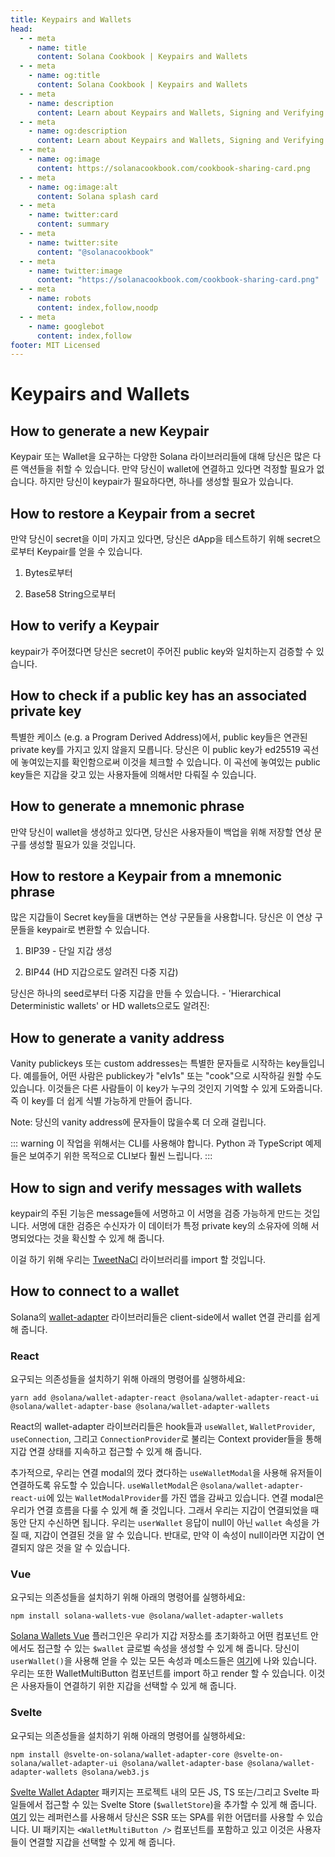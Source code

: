 ```yaml
---
title: Keypairs and Wallets
head:
  - - meta
    - name: title
      content: Solana Cookbook | Keypairs and Wallets
  - - meta
    - name: og:title
      content: Solana Cookbook | Keypairs and Wallets
  - - meta
    - name: description
      content: Learn about Keypairs and Wallets, Signing and Verifying Messages and more references for Building on Solana at The Solana cookbook.
  - - meta
    - name: og:description
      content: Learn about Keypairs and Wallets, Signing and Verifying Messages and more references for Building on Solana at The Solana cookbook.
  - - meta
    - name: og:image
      content: https://solanacookbook.com/cookbook-sharing-card.png
  - - meta
    - name: og:image:alt
      content: Solana splash card
  - - meta
    - name: twitter:card
      content: summary
  - - meta
    - name: twitter:site
      content: "@solanacookbook"
  - - meta
    - name: twitter:image
      content: "https://solanacookbook.com/cookbook-sharing-card.png"
  - - meta
    - name: robots
      content: index,follow,noodp
  - - meta
    - name: googlebot
      content: index,follow
footer: MIT Licensed
---
```


# Keypairs and Wallets

## How to generate a new Keypair

Keypair 또는 Wallet을 요구하는 다양한 Solana 라이브러리들에 대해 당신은 많은 다른 액션들을 취할 수 있습니다.
만약 당신이 wallet에 연결하고 있다면 걱정할 필요가 없습니다. 하지만 당신이 keypair가 필요하다면, 하나를 생성할 필요가 있습니다.

<SolanaCodeGroup>
  <SolanaCodeGroupItem title="TS" active>

  <template v-slot:default>

@[code](@/code/keypairs-and-wallets/generate-keypair/generate-keypair.en.ts)

  </template>

  <template v-slot:preview>

@[code](@/code/keypairs-and-wallets/generate-keypair/generate-keypair.preview.en.ts)

  </template>

  </SolanaCodeGroupItem>

  <SolanaCodeGroupItem title="Python" >

  <template v-slot:default>

@[code](@/code/keypairs-and-wallets/generate-keypair/generate-keypair.en.py)

  </template>

  <template v-slot:preview>

@[code](@/code/keypairs-and-wallets/generate-keypair/generate-keypair.preview.en.py)

  </template>

  </SolanaCodeGroupItem>

  <SolanaCodeGroupItem title="Rust" >

  <template v-slot:default>

@[code](@/code/keypairs-and-wallets/generate-keypair/generate-keypair.en.rs)

  </template>

  <template v-slot:preview>

@[code](@/code/keypairs-and-wallets/generate-keypair/generate-keypair.preview.en.rs)

  </template>

  </SolanaCodeGroupItem>

  <SolanaCodeGroupItem title="CLI">

  <template v-slot:default>

@[code](@/code/keypairs-and-wallets/generate-keypair/generate-keypair.en.sh)

  </template>

  <template v-slot:preview>

@[code](@/code/keypairs-and-wallets/generate-keypair/generate-keypair.preview.en.sh)

  </template>

  </SolanaCodeGroupItem>

</SolanaCodeGroup>

## How to restore a Keypair from a secret

만약 당신이 secret을 이미 가지고 있다면, 당신은 dApp을 테스트하기 위해 secret으로부터 Keypair를 얻을 수 있습니다.

1. Bytes로부터

<SolanaCodeGroup>
   <SolanaCodeGroupItem title="TS" active>

  <template v-slot:default>

@[code](@/code/keypairs-and-wallets/keypair-from-secret/keypair-from-secret.en.ts)

  </template>

  <template v-slot:preview>

@[code](@/code/keypairs-and-wallets/keypair-from-secret/keypair-from-secret.preview.en.ts)

  </template>

  </SolanaCodeGroupItem>

  <SolanaCodeGroupItem title="Python">

  <template v-slot:default>

@[code](@/code/keypairs-and-wallets/keypair-from-secret/keypair-from-secret.en.py)

  </template>

  <template v-slot:preview>

@[code](@/code/keypairs-and-wallets/keypair-from-secret/keypair-from-secret.preview.en.py)

  </template>

  </SolanaCodeGroupItem>

   <SolanaCodeGroupItem title="Rust">

  <template v-slot:default>

@[code](@/code/keypairs-and-wallets/keypair-from-secret/keypair-from-secret.en.rs)

  </template>

  <template v-slot:preview>

@[code](@/code/keypairs-and-wallets/keypair-from-secret/keypair-from-secret.preview.en.rs)

  </template>

  </SolanaCodeGroupItem>

  <SolanaCodeGroupItem title="CLI">

  <template v-slot:default>

@[code](@/code/keypairs-and-wallets/keypair-from-secret/keypair-from-secret.en.sh)

  </template>

  <template v-slot:preview>

@[code](@/code/keypairs-and-wallets/keypair-from-secret/keypair-from-secret.en.sh)

  </template>

  </SolanaCodeGroupItem>

</SolanaCodeGroup>

2. Base58 String으로부터

<SolanaCodeGroup>
   <SolanaCodeGroupItem title="TS" active>

  <template v-slot:default>

@[code](@/code/keypairs-and-wallets/keypair-from-secret/from-bs58.en.ts)

  </template>

  <template v-slot:preview>

@[code](@/code/keypairs-and-wallets/keypair-from-secret/from-bs58.preview.en.ts)

  </template>

  </SolanaCodeGroupItem>

  <SolanaCodeGroupItem title="Python">

  <template v-slot:default>

@[code](@/code/keypairs-and-wallets/keypair-from-secret/from-bs58.en.py)

  </template>

  <template v-slot:preview>

@[code](@/code/keypairs-and-wallets/keypair-from-secret/from-bs58.preview.en.py)

  </template>

  </SolanaCodeGroupItem>

   <SolanaCodeGroupItem title="Rust">

  <template v-slot:default>

@[code](@/code/keypairs-and-wallets/keypair-from-secret/from-bs58.en.rs)

  </template>

  <template v-slot:preview>

@[code](@/code/keypairs-and-wallets/keypair-from-secret/from-bs58.preview.en.rs)

  </template>

  </SolanaCodeGroupItem>

</SolanaCodeGroup>

## How to verify a Keypair

keypair가 주어졌다면 당신은 secret이 주어진 public key와 일치하는지 검증할 수 있습니다.

<SolanaCodeGroup>
   <SolanaCodeGroupItem title="TS" active>

  <template v-slot:default>

@[code](@/code/keypairs-and-wallets/verify-keypair/verify-keypair.en.ts)

  </template>

  <template v-slot:preview>

@[code](@/code/keypairs-and-wallets/verify-keypair/verify-keypair.preview.en.ts)

  </template>

  </SolanaCodeGroupItem>

   <SolanaCodeGroupItem title="Python">

  <template v-slot:default>

@[code](@/code/keypairs-and-wallets/verify-keypair/verify-keypair.en.py)

  </template>

  <template v-slot:preview>

@[code](@/code/keypairs-and-wallets/verify-keypair/verify-keypair.preview.en.py)

  </template>

  </SolanaCodeGroupItem>

  <SolanaCodeGroupItem title="CLI">

  <template v-slot:default>

@[code](@/code/keypairs-and-wallets/verify-keypair/verify-keypair.en.sh)

  </template>

  <template v-slot:preview>

@[code](@/code/keypairs-and-wallets/verify-keypair/verify-keypair.en.sh)

  </template>

  </SolanaCodeGroupItem>

</SolanaCodeGroup>

## How to check if a public key has an associated private key

특별한 케이스 (e.g. a Program Derived Address)에서, public key들은 연관된 private key를 가지고 있지 않을지 모릅니다. 당신은 이 public key가 ed25519 곡선에 놓여있는지를 확인함으로써 이것을 체크할 수 있습니다.
이 곡선에 놓여있는 public key들은 지갑을 갖고 있는 사용자들에 의해서만 다뤄질 수 있습니다.

<SolanaCodeGroup>
  <SolanaCodeGroupItem title="TS" active>

  <template v-slot:default>

@[code](@/code/keypairs-and-wallets/check-valid-publickey/check-valid-publickey.ts)

  </template>

  <template v-slot:preview>

@[code](@/code/keypairs-and-wallets/check-valid-publickey/check-valid-publickey.preview.ts)

  </template>

  </SolanaCodeGroupItem>

  <SolanaCodeGroupItem title="Python" active>

  <template v-slot:default>

@[code](@/code/keypairs-and-wallets/check-valid-publickey/check-valid-publickey.py)

  </template>

  <template v-slot:preview>

@[code](@/code/keypairs-and-wallets/check-valid-publickey/check-valid-publickey.preview.py)

  </template>

  </SolanaCodeGroupItem>

  <SolanaCodeGroupItem title="Rust" active>

  <template v-slot:default>

@[code](@/code/keypairs-and-wallets/check-valid-publickey/check-valid-publickey.rs)

  </template>

  <template v-slot:preview>

@[code](@/code/keypairs-and-wallets/check-valid-publickey/check-valid-publickey.preview.rs)

  </template>

  </SolanaCodeGroupItem>

</SolanaCodeGroup>


## How to generate a mnemonic phrase

만약 당신이 wallet을 생성하고 있다면, 당신은 사용자들이 백업을 위해 저장할 연상 문구를 생성할 필요가 있을 것입니다.

<SolanaCodeGroup>
  <SolanaCodeGroupItem title="TS" active>

  <template v-slot:default>

@[code](@/code/keypairs-and-wallets/generate-mnemonic/from-bip39.ts)

  </template>

  <template v-slot:preview>

@[code](@/code/keypairs-and-wallets/generate-mnemonic/from-bip39.preview.ts)

  </template>

  </SolanaCodeGroupItem>

  <SolanaCodeGroupItem title="Python">

  <template v-slot:default>

@[code](@/code/keypairs-and-wallets/generate-mnemonic/from-bip39.py)

  </template>

  <template v-slot:preview>

@[code](@/code/keypairs-and-wallets/generate-mnemonic/from-bip39.preview.py)

  </template>

  </SolanaCodeGroupItem>

  <SolanaCodeGroupItem title="CLI">

  <template v-slot:default>

@[code](@/code/keypairs-and-wallets/generate-mnemonic/from-bip39.sh)

  </template>

  <template v-slot:preview>

@[code](@/code/keypairs-and-wallets/generate-mnemonic/from-bip39.sh)

  </template>

  </SolanaCodeGroupItem>

</SolanaCodeGroup>

## How to restore a Keypair from a mnemonic phrase

많은 지갑들이 Secret key들을 대변하는 연상 구문들을 사용합니다.
당신은 이 연상 구문들을 keypair로 변환할 수 있습니다.

1. BIP39 - 단일 지갑 생성

<SolanaCodeGroup>
   <SolanaCodeGroupItem title="TS" active>

  <template v-slot:default>

@[code](@/code/keypairs-and-wallets/mnemonic-to-keypair/from-bip39.ts)

  </template>

  <template v-slot:preview>

@[code](@/code/keypairs-and-wallets/mnemonic-to-keypair/from-bip39.preview.ts)

  </template>

  </SolanaCodeGroupItem>

  <SolanaCodeGroupItem title="Python">

  <template v-slot:default>

@[code](@/code/keypairs-and-wallets/mnemonic-to-keypair/from-bip39.py)

  </template>

  <template v-slot:preview>

@[code](@/code/keypairs-and-wallets/mnemonic-to-keypair/from-bip39.preview.py)

  </template>

  </SolanaCodeGroupItem>

  <SolanaCodeGroupItem title="CLI">

  <template v-slot:default>

@[code](@/code/keypairs-and-wallets/mnemonic-to-keypair/from-bip39.sh)

  </template>

  <template v-slot:preview>

@[code](@/code/keypairs-and-wallets/mnemonic-to-keypair/from-bip39.sh)

  </template>

  </SolanaCodeGroupItem>

</SolanaCodeGroup>

2. BIP44 (HD 지갑으로도 알려진 다중 지갑)

당신은 하나의 seed로부터 다중 지갑을 만들 수 있습니다. - 'Hierarchical Deterministic wallets' or HD wallets으로도 알려진:

<SolanaCodeGroup>
   <SolanaCodeGroupItem title="TS" active>

  <template v-slot:default>

@[code](@/code/keypairs-and-wallets/mnemonic-to-keypair/from-bip44.ts)

  </template>

  <template v-slot:preview>

@[code](@/code/keypairs-and-wallets/mnemonic-to-keypair/from-bip44.preview.ts)

  </template>

  </SolanaCodeGroupItem>

  <SolanaCodeGroupItem title="CLI">

  <template v-slot:default>

@[code](@/code/keypairs-and-wallets/mnemonic-to-keypair/from-bip44.sh)

  </template>

  <template v-slot:preview>

@[code](@/code/keypairs-and-wallets/mnemonic-to-keypair/from-bip44.sh)

  </template>

  </SolanaCodeGroupItem>

</SolanaCodeGroup>

## How to generate a vanity address

Vanity publickeys 또는 custom addresses는 특별한 문자들로 시작하는 key들입니다.
예를들어, 어떤 사람은 publickey가 "elv1s" 또는 "cook"으로 시작하길 원할 수도 있습니다.
이것들은 다른 사람들이 이 key가 누구의 것인지 기억할 수 있게 도와줍니다. 즉 이 key를 더 쉽게 식별 가능하게 만들어 줍니다.

Note: 당신의 vanity address에 문자들이 많을수록 더 오래 걸립니다.

::: warning
이 작업을 위해서는 CLI를 사용해야 합니다. Python 과 TypeScript 예제들은 보여주기 위한 목적으로 CLI보다 훨씬 느립니다.
:::

<SolanaCodeGroup>
   <SolanaCodeGroupItem title="TS" active>

  <template v-slot:default>

@[code](@/code/keypairs-and-wallets/vanity-publickeys/vanity-publickeys.en.ts)

  </template>

  <template v-slot:preview>

@[code](@/code/keypairs-and-wallets/vanity-publickeys/vanity-publickeys.preview.en.ts)

  </template>

  </SolanaCodeGroupItem>

  <SolanaCodeGroupItem title="Python">

  <template v-slot:default>

@[code](@/code/keypairs-and-wallets/vanity-publickeys/vanity-publickeys.en.py)

  </template>

  <template v-slot:preview>

@[code](@/code/keypairs-and-wallets/vanity-publickeys/vanity-publickeys.preview.en.py)

  </template>

  </SolanaCodeGroupItem>

  <SolanaCodeGroupItem title="CLI">

  <template v-slot:default>

@[code](@/code/keypairs-and-wallets/vanity-publickeys/vanity-publickeys.en.sh)

  </template>

  <template v-slot:preview>

@[code](@/code/keypairs-and-wallets/vanity-publickeys/vanity-publickeys.en.sh)

  </template>

  </SolanaCodeGroupItem>

</SolanaCodeGroup>

## How to sign and verify messages with wallets

keypair의 주된 기능은 message들에 서명하고 이 서명을 검증 가능하게 만드는 것입니다.
서명에 대한 검증은 수신자가 이 데이터가 특정 private key의 소유자에 의해 서명되었다는 것을 확신할 수 있게 해 줍니다.

이걸 하기 위해 우리는 [TweetNaCl][1] 라이브러리를 import 할 것입니다.

<SolanaCodeGroup>
   <SolanaCodeGroupItem title="TS" active>

  <template v-slot:default>

@[code](@/code/keypairs-and-wallets/sign-verify-message/sign-verify-message.en.ts)

  </template>

  <template v-slot:preview>

@[code](@/code/keypairs-and-wallets/sign-verify-message/sign-verify-message.preview.en.ts)

  </template>

  </SolanaCodeGroupItem>

  <SolanaCodeGroupItem title="Python">

  <template v-slot:default>

@[code](@/code/keypairs-and-wallets/sign-verify-message/sign-verify-message.en.py)

  </template>

  <template v-slot:preview>

@[code](@/code/keypairs-and-wallets/sign-verify-message/sign-verify-message.preview.en.py)

  </template>

  </SolanaCodeGroupItem>

</SolanaCodeGroup>

[1]: https://www.npmjs.com/package/tweetnacl

## How to connect to a wallet

Solana의 [wallet-adapter](https://github.com/solana-labs/wallet-adapter) 라이브러리들은 client-side에서 wallet 연결 관리를 쉽게 해 줍니다.

### React

요구되는 의존성들을 설치하기 위해 아래의 명령어를 실행하세요:

```/bin/bash
yarn add @solana/wallet-adapter-react @solana/wallet-adapter-react-ui @solana/wallet-adapter-base @solana/wallet-adapter-wallets
```

React의 wallet-adapter 라이브러리들은 hook들과 `useWallet`, `WalletProvider`, `useConnection`, 그리고 `ConnectionProvider`로 불리는 Context provider들을 통해 지갑 연결 상태를 지속하고 접근할 수 있게 해 줍니다.

추가적으로, 우리는 연결 modal의 껐다 켰다하는 `useWalletModal`을 사용해 유저들이 연결하도록 유도할 수 있습니다. `useWalletModal`은 `@solana/wallet-adapter-react-ui`에 있는 `WalletModalProvider`를 가진 앱을 감싸고 있습니다.
연결 modal은 우리가 연결 흐름을 다룰 수 있게 해 줄 것입니다. 그래서 우리는 지갑이 연결되었을 때 동안 단지 수신하면 됩니다.
우리는 `userWallet` 응답이 null이 아닌 `wallet` 속성을 가질 때, 지갑이 연결된 것을 알 수 있습니다.
반대로, 만약 이 속성이 null이라면 지갑이 연결되지 않은 것을 알 수 있습니다. 

<SolanaCodeGroup>
   <SolanaCodeGroupItem title="TS" active>

  <template v-slot:default>

@[code](@/code/keypairs-and-wallets/connect-to-wallet/connect-to-wallet-react.en.tsx)

  </template>

  <template v-slot:preview>

@[code](@/code/keypairs-and-wallets/connect-to-wallet/connect-to-wallet-react.preview.en.tsx)

  </template>

  </SolanaCodeGroupItem>

</SolanaCodeGroup>

### Vue

요구되는 의존성들을 설치하기 위해 아래의 명령어를 실행하세요:

```/bin/bash
npm install solana-wallets-vue @solana/wallet-adapter-wallets
```

[Solana Wallets Vue](https://github.com/lorisleiva/solana-wallets-vue) 플러그인은 우리가 지갑 저장소를 초기화하고 어떤 컴포넌트 안에서도 접근할 수 있는 `$wallet` 글로벌 속성을 생성할 수 있게 해 줍니다.
당신이 `userWallet()`을 사용해 얻을 수 있는 모든 속성과 메소드들은 [여기](https://github.com/lorisleiva/solana-wallets-vue#usewallet-references)에 나와 있습니다.
우리는 또한 WalletMultiButton 컴포넌트를 import 하고 render 할 수 있습니다. 이것은 사용자들이 연결하기 위한 지갑을 선택할 수 있게 해 줍니다.

<SolanaCodeGroup>
   <SolanaCodeGroupItem title="Vue" active>

  <template v-slot:default>

@[code](@/code/keypairs-and-wallets/connect-to-wallet/connect-to-wallet-vue.en.vue)

  </template>

  <template v-slot:preview>

@[code](@/code/keypairs-and-wallets/connect-to-wallet/connect-to-wallet-vue.preview.en.vue)

  </template>

  </SolanaCodeGroupItem>

</SolanaCodeGroup>

### Svelte

요구되는 의존성들을 설치하기 위해 아래의 명령어를 실행하세요:

```/bin/bash
npm install @svelte-on-solana/wallet-adapter-core @svelte-on-solana/wallet-adapter-ui @solana/wallet-adapter-base @solana/wallet-adapter-wallets @solana/web3.js
```

[Svelte Wallet Adapter](https://github.com/svelte-on-solana/wallet-adapter) 패키지는 프로젝트 내의 모든 JS, TS 또는/그리고 Svelte 파일들에서 접근할 수 있는 Svelte Store (`$walletStore`)을 추가할 수 있게 해 줍니다.
[여기](https://github.com/svelte-on-solana/wallet-adapter/blob/master/packages/core/README.md/) 있는 레퍼런스를 사용해서 당신은 SSR 또는 SPA를 위한 어댑터를 사용할 수 있습니다.
UI 패키지는 `<WalletMultiButton />` 컴포넌트를 포함하고 있고 이것은 사용자들이 연결할 지갑을 선택할 수 있게 해 줍니다.

<SolanaCodeGroup>
   <SolanaCodeGroupItem title="Svelte" active>

  <template v-slot:default>

@[code](@/code/keypairs-and-wallets/connect-to-wallet/connect-to-wallet-svelte.en.html)

  </template>

  <template v-slot:preview>

@[code](@/code/keypairs-and-wallets/connect-to-wallet/connect-to-wallet-svelte.preview.en.html)

  </template>

  </SolanaCodeGroupItem>

</SolanaCodeGroup>
